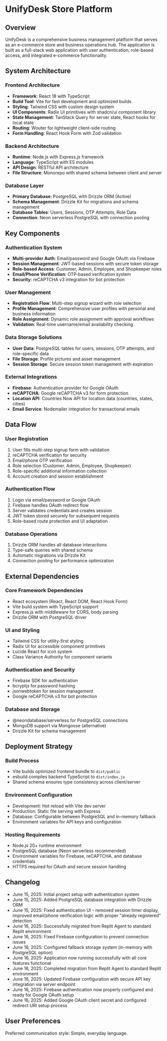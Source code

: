 # UnifyDesk Store Platform

## Overview

UnifyDesk is a comprehensive business management platform that serves as an e-commerce store and business operations hub. The application is built as a full-stack web application with user authentication, role-based access, and integrated e-commerce functionality.

## System Architecture

### Frontend Architecture
- **Framework**: React 18 with TypeScript
- **Build Tool**: Vite for fast development and optimized builds
- **Styling**: Tailwind CSS with custom design system
- **UI Components**: Radix UI primitives with shadcn/ui component library
- **State Management**: TanStack Query for server state, React hooks for local state
- **Routing**: Wouter for lightweight client-side routing
- **Form Handling**: React Hook Form with Zod validation

### Backend Architecture
- **Runtime**: Node.js with Express.js framework
- **Language**: TypeScript with ES modules
- **API Design**: RESTful API architecture
- **File Structure**: Monorepo with shared schema between client and server

### Database Layer
- **Primary Database**: PostgreSQL with Drizzle ORM (Active)
- **Schema Management**: Drizzle Kit for migrations and schema management
- **Database Tables**: Users, Sessions, OTP Attempts, Role Data
- **Connection**: Neon serverless PostgreSQL with connection pooling

## Key Components

### Authentication System
- **Multi-provider Auth**: Email/password and Google OAuth via Firebase
- **Session Management**: JWT-based sessions with secure token storage
- **Role-based Access**: Customer, Admin, Employee, and Shopkeeper roles
- **Email/Phone Verification**: OTP-based verification system
- **Security**: reCAPTCHA v3 integration for bot protection

### User Management
- **Registration Flow**: Multi-step signup wizard with role selection
- **Profile Management**: Comprehensive user profiles with personal and business information
- **Role Assignment**: Dynamic role assignment with approval workflows
- **Validation**: Real-time username/email availability checking

### Data Storage Solutions
- **User Data**: PostgreSQL tables for users, sessions, OTP attempts, and role-specific data
- **File Storage**: Profile pictures and asset management
- **Session Storage**: Secure session token management with expiration

### External Integrations
- **Firebase**: Authentication provider for Google OAuth
- **reCAPTCHA**: Google reCAPTCHA v3 for form protection
- **Location API**: Countries Now API for location data (countries, states, cities)
- **Email Service**: Nodemailer integration for transactional emails

## Data Flow

### User Registration
1. User fills multi-step signup form with validation
2. reCAPTCHA verification for security
3. Email/phone OTP verification
4. Role selection (Customer, Admin, Employee, Shopkeeper)
5. Role-specific additional information collection
6. Account creation and session establishment

### Authentication Flow
1. Login via email/password or Google OAuth
2. Firebase handles OAuth redirect flow
3. Server validates credentials and creates session
4. JWT token stored securely for subsequent requests
5. Role-based route protection and UI adaptation

### Database Operations
1. Drizzle ORM handles all database interactions
2. Type-safe queries with shared schema
3. Automatic migrations via Drizzle Kit
4. Connection pooling for performance optimization

## External Dependencies

### Core Framework Dependencies
- React ecosystem (React, React DOM, React Hook Form)
- Vite build system with TypeScript support
- Express.js with middleware for CORS, body parsing
- Drizzle ORM with PostgreSQL driver

### UI and Styling
- Tailwind CSS for utility-first styling
- Radix UI for accessible component primitives
- Lucide React for icon system
- Class Variance Authority for component variants

### Authentication and Security
- Firebase SDK for authentication
- bcryptjs for password hashing
- jsonwebtoken for session management
- Google reCAPTCHA v3 for bot protection

### Database and Storage
- @neondatabase/serverless for PostgreSQL connections
- MongoDB support via Mongoose (alternative)
- Drizzle Kit for schema management

## Deployment Strategy

### Build Process
- Vite builds optimized frontend bundle to `dist/public`
- esbuild compiles backend TypeScript to `dist/index.js`
- Shared schema ensures type consistency across client/server

### Environment Configuration
- Development: Hot reload with Vite dev server
- Production: Static file serving with Express
- Database: Configurable between PostgreSQL and in-memory fallback
- Environment variables for API keys and configuration

### Hosting Requirements
- Node.js 20+ runtime environment
- PostgreSQL database (Neon serverless recommended)
- Environment variables for Firebase, reCAPTCHA, and database credentials
- HTTPS required for OAuth and secure session handling

## Changelog

- June 15, 2025: Initial project setup with authentication system
- June 15, 2025: Added PostgreSQL database integration with Drizzle ORM
- June 15, 2025: Fixed authentication UI - removed session timer display, improved email/phone verification logic with proper "already registered" detection
- June 16, 2025: Successfully migrated from Replit Agent to standard Replit environment
- June 16, 2025: Fixed Firebase configuration to prevent connection issues
- June 16, 2025: Configured fallback storage system (in-memory with PostgreSQL option)
- June 16, 2025: Application now running successfully with all core features functional
- June 16, 2025: Completed migration from Replit Agent to standard Replit environment
- June 16, 2025: Updated Firebase configuration with secure API key integration via server endpoint
- June 16, 2025: Firebase authentication now properly configured and ready for Google OAuth setup
- June 16, 2025: Added Google OAuth client secret and configured redirect URI setup process

## User Preferences

Preferred communication style: Simple, everyday language.
